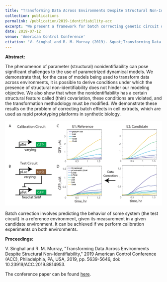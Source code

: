 ```yaml
---
title: "Transforming Data Across Environments Despite Structural Non-Identifiability"
collection: publications
permalink: /publication/2019-identifiability-acc
excerpt: "We present a framework for batch correcting genetic circuit data across environments, and show that parameter structural non-identifiability need not hinder this goal. We give *parameter consistency* conditions under which we can perform such correction despite the parameters not being identifiable.<br/><img src='/images/acc-dcp.png' height='430' width='400'>"
date: 2019-07-12
venue: 'American Control Conference'
citation: 'V. Singhal and R. M. Murray (2019). &quot;Transforming Data Across Environments Despite Structural Non-Identifiability.&quot; <i>American Control Conference (ACC)</i>, Philadelphia, PA, USA, 2019 ,pp. 5639-5646, doi: 10.23919/ACC.2019.8814953.'
---
```


**Abstract:**

The phenomenon of parameter (structural) nonidentifiability can pose significant challenges to the use of parametrized dynamical models. We demonstrate that, for the case of models being used to transform data across environments, it is possible to derive conditions under which the presence of structural non-identifiability does not hinder our modeling objective. We also show that when the nonidentifiability has a certain structural feature called (thin) covariation, these conditions are violated, and the transformation methodology must be modified. We demonstrate these results on the problem of correcting batch effects in cell extracts, which are used as rapid prototyping platforms in synthetic biology.

![](/images/acc-dcp.png)

Batch correction involves predicting the behavior of some system (the test circuit) in a reference environment, given its measurement in a given candidate environment. It can be achieved if we perform calibration experiments on both environments. 


**Proceedings:**

V. Singhal and R. M. Murray, "Transforming Data Across Environments Despite Structural Non-Identifiability," 2019 American Control Conference (ACC), Philadelphia, PA, USA, 2019, pp. 5639-5646, doi: 10.23919/ACC.2019.8814953.

The conference paper can be found [here](/files/ACC_root.pdf). 


